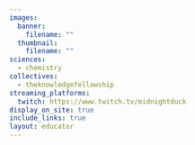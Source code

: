 ```yaml
---
images:
  banner:
    filename: ""
  thumbnail:
    filename: ""
sciences:
  - chemistry
collectives:
  - theknowledgefellowship
streaming_platforms:
  twitch: https://www.twitch.tv/midnightduck
display_on_site: true
include_links: true
layout: educator
---
```

